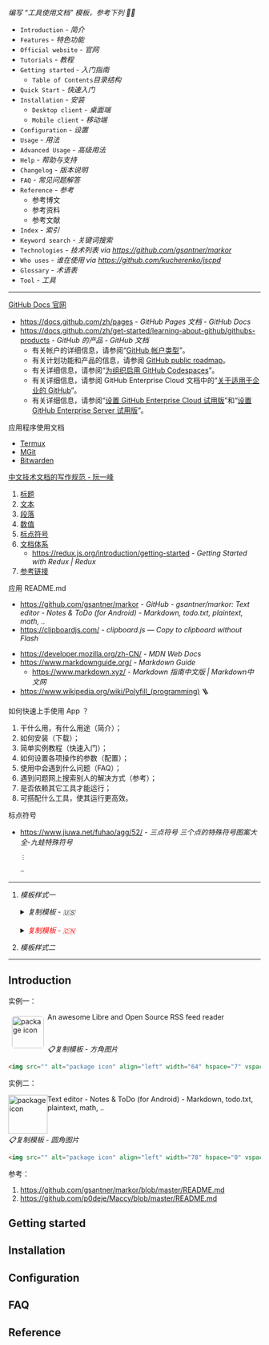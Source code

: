 _编写 “工具使用文档” 模板，参考下列 ✍🏻_

<output data-lang="output">

- `Introduction` - *简介*
- `Features` - *特色功能*
- `Official website` - *官网*
- `Tutorials` - *教程*
- `Getting started` - *入门指南*
  - `Table of Contents`*目录结构*
- `Quick Start` - *快速入门*
- `Installation` - *安装*
  - `Desktop client` - *桌面端*
  - `Mobile client` - *移动端*
- `Configuration` - *设置*
- `Usage` - *用法*
- `Advanced Usage` - *高级用法*
- `Help` - *帮助与支持*
- `Changelog` - *版本说明*
- `FAQ` - *常见问题解答*
- `Reference` - *参考*
  - 参考博文
  - 参考资料
  - 参考文献
- `Index` - *索引*
- `Keyword search` - *关键词搜索*
- `Technologies` - *技术列表* *via https://github.com/gsantner/markor*
- `Who uses` - *谁在使用* *via https://github.com/kucherenko/jscpd*
- `Glossary` - *术语表*
- `Tool` - *工具*

</output>

---

<output data-lang="output">

[GitHub Docs 官网](https://docs.github.com/zh)

- https://docs.github.com/zh/pages - *GitHub Pages 文档 - GitHub Docs*
- https://docs.github.com/zh/get-started/learning-about-github/githubs-products - *GitHub 的产品 - GitHub 文档*
    - 有关帐户的详细信息，请参阅“[GitHub 帐户类型]()”。
    - 有关计划功能和产品的信息，请参阅 [GitHub public roadmap]()。
    - 有关详细信息，请参阅“[为组织启用 GitHub Codespaces]()”。
    - 有关详细信息，请参阅 GitHub Enterprise Cloud 文档中的“[关于适用于企业的 GitHub]()”。
    - 有关详细信息，请参阅“[设置 GitHub Enterprise Cloud 试用版]()”和“[设置 GitHub Enterprise Server 试用版]()”。

</output>

<output data-lang="output">

应用程序使用文档
- [Termux](os/mobile/termux.md)
- [MGit](os/mobile/mgit.md)
- [Bitwarden](os/tools/bitwarden.md)

</output>

<output data-lang="output">

[中文技术文档的写作规范 - 阮一峰](https://github.com/ruanyf/document-style-guide)

1. [标题](https://github.com/ruanyf/document-style-guide/blob/master/docs/title.md)
2. [文本](https://github.com/ruanyf/document-style-guide/blob/master/docs/text.md)
3. [段落](https://github.com/ruanyf/document-style-guide/blob/master/docs/paragraph.md)
4. [数值](https://github.com/ruanyf/document-style-guide/blob/master/docs/number.md)
5. [标点符号](https://github.com/ruanyf/document-style-guide/blob/master/docs/marks.md)
6. [文档体系](https://github.com/ruanyf/document-style-guide/blob/master/docs/structure.md)
    - https://redux.js.org/introduction/getting-started - *Getting Started with Redux | Redux*
7. [参考链接](https://github.com/ruanyf/document-style-guide/blob/master/docs/reference.md)

</output>

<output data-lang="output">

应用 README.md
- https://github.com/gsantner/markor - *GitHub - gsantner/markor: Text editor - Notes & ToDo (for Android) - Markdown, todo.txt, plaintext, math, ..*
- https://clipboardjs.com/ - *clipboard.js — Copy to clipboard without Flash*

</output>

<output data-lang="output">

- https://developer.mozilla.org/zh-CN/ - *MDN Web Docs*
- https://www.markdownguide.org/ - *Markdown Guide*
    - https://www.markdown.xyz/ - *Markdown 指南中文版 | Markdown中文网*
- https://www.wikipedia.org/wiki/Polyfill_(programming) 🪜

</output>

<output data-lang="output">

如何快速上手使用 App ？
1. 干什么用，有什么用途（简介）；
2. 如何安装（下载）；
3. 简单实例教程（快速入门）；
4. 如何设置各项操作的参数（配置）；
5. 使用中会遇到什么问题（FAQ）；
6. 遇到问题网上搜索别人的解决方式（参考）；
7. 是否依赖其它工具才能运行；
8. 可搭配什么工具，使其运行更高效。

</output>

<output data-lang="output">

标点符号
- https://www.jiuwa.net/fuhao/agg/52/ - *三点符号 三个点的特殊符号图案大全-九蛙特殊符号*

    ```markup
    ⋮
    ```

    ```markup
    ⵈ
    ```

</output>

----

1. _模板样式一_

    <details class="details-reset"><summary class="btn"><i style="">复制模板 - 🇺🇸</i> <span class="dropdown-caret"></summary><div class="border p-3 mt-2">

    ``` markdown
    
    ## Introduction
    
    ## Installation
    
    ## Getting started
    
    ## Quick Start
    
    ## Configuration
    
    ## FAQ
    
    ## Reference
    
    ```
    </div>
    </details>
    
    <br/>
    
    <details><summary class="btn"><i style="color:red">复制模板 - 🇨🇳</i> <span class="dropdown-caret"></summary><div class="border p-3 mt-2">

    ``` markdown
    
    ## 简介
    
    ## 安装
    
    ## 入门指南
    
    ## 快速入门
    
    ## 设置
    
    ## 常见问题解答
    
    ## 参考
    
    ```
    </div>
</details>

2. _模板样式二_

----


## Introduction

实例一：

<img src="https://f-droid.org/repo/com.nononsenseapps.feeder/en-US/icon_Ab31f6rFiG70NRqjyOH87znJd2y38yiEg2Tz_lY791w=.png" alt="package icon" align="left" width="64" hspace="7" vspace="7" style="border-radius: 5px;margin: 7px;"> An awesome Libre and Open Source RSS feed reader

<br/>

_📋复制模板 - 方角图片_

``` markdown
<img src="" alt="package icon" align="left" width="64" hspace="7" vspace="7" style="border-radius: 5px;margin: 7px;">
```

实例二：

<img src="https://f-droid.org/repo/net.gsantner.markor/en-US/icon_jm7Yt2QTE4iuxQp_T98o-PSJ4m6GPzmawSrx99KYiE8=.png" alt="package icon" align="left" width="78" hspace="0" vspace="0">Text editor - Notes & ToDo (for Android) - Markdown, todo.txt, plaintext, math, ..

<br/>

_📋复制模板 - 圆角图片_

``` markdown
<img src="" alt="package icon" align="left" width="78" hspace="0" vspace="0">
```

参考：
1. https://github.com/gsantner/markor/blob/master/README.md
2. https://github.com/p0deje/Maccy/blob/master/README.md

## Getting started

## Installation

## Configuration

## FAQ

## Reference
